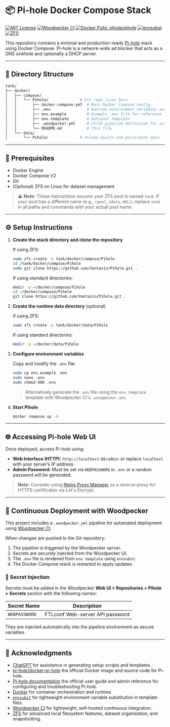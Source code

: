 # 📦 Pi-hole Docker Compose Stack

[![MIT License](https://img.shields.io/github/license/Vantasin/Pihole?style=flat-square)](LICENSE)
[![Woodpecker CI](https://img.shields.io/badge/Woodpecker%20CI-self--hosted-green?logo=drone&style=flat-square)](https://woodpecker-ci.org/)
[![Docker Pulls: pihole/pihole](https://img.shields.io/docker/pulls/pihole/pihole?style=flat-square&logo=docker)](https://hub.docker.com/r/pihole/pihole)
[![envsubst](https://img.shields.io/badge/envsubst-variable%20substitution-lightgrey?style=flat-square)](https://man7.org/linux/man-pages/man1/envsubst.1.html)
[![ZFS](https://img.shields.io/badge/ZFS-OpenZFS-blue?style=flat-square)](https://openzfs.org/)

This repository contains a minimal and production-ready [Pi-hole](https://pi-hole.net/) stack using Docker Compose. Pi-hole is a network-wide ad blocker that acts as a DNS sinkhole and optionally a DHCP server.

---

## 📁 Directory Structure

```bash
tank/
├── docker/
│   ├── compose/
│   │   └── Pihole/              # Git repo lives here
│   │       ├── docker-compose.yml  # Main Docker Compose config
│   │       ├── .env                # Runtime environment variables and secrets (gitignored!)
│   │       ├── env.example         # Example .env file for reference
│   │       ├── env.template        # Optional template
│   │       ├── .woodpecker.yml     # CI/CD pipeline definition for auto-deploy
│   │       └── README.md           # This file
│   └── data/
│       └── Pihole/              # Volume mounts and persistent data
```

---

## 🧰 Prerequisites

* Docker Engine
* Docker Compose V2
* Git
* (Optional) ZFS on Linux for dataset management

> ⚠️ **Note:** These instructions assume your ZFS pool is named `tank`. If your pool has a different name (e.g., `rpool`, `zdata`, etc.), replace `tank` in all paths and commands with your actual pool name.

---

## ⚙️ Setup Instructions

1. **Create the stack directory and clone the repository**

   If using ZFS:
   ```bash
   sudo zfs create -p tank/docker/compose/Pihole
   cd /tank/docker/compose/Pihole
   sudo git clone https://github.com/Vantasin/Pihole.git .
   ```

   If using standard directories:
   ```bash
   mkdir -p ~/docker/compose/Pihole
   cd ~/docker/compose/Pihole
   git clone https://github.com/Vantasin/Pihole.git .
   ```

2. **Create the runtime data directory** (optional)

   If using ZFS:
   ```bash
   sudo zfs create -p tank/docker/data/Pihole
   ```

   If using standard directories:
   ```bash
   mkdir -p ~/docker/data/Pihole
   ```

3. **Configure environment variables**

   Copy and modify the `.env` file:

   ```bash
   sudo cp env.example .env
   sudo nano .env
   sudo chmod 600 .env
   ```

   > Alternatively generate the `.env` file using the `env.template` template with Woodpecker CI's `.woodpecker.yml`.

4. **Start Pihole**

   ```bash
   docker compose up -d
   ```

---

## 🌐 Accessing Pi-hole Web UI

Once deployed, access Pi-hole using:

- **Web Interface (HTTP):** `http://localhost:88/admin` or replace `localhost` with your server’s IP address.  
- **Admin Password:** Must be set via `WEBPASSWORD` in `.env` or a random password will be generated.

> **Note:** Consider using [Nginx Proxy Manager](https://github.com/Vantasin/Nginx-Proxy-Manager.git) as a reverse proxy for HTTPS certificates via Let's Encrypt.

---

## 🚀 Continuous Deployment with Woodpecker

This project includes a `.woodpecker.yml` pipeline for automated deployment using [Woodpecker CI](https://woodpecker-ci.org/).

When changes are pushed to the Git repository:
1. The pipeline is triggered by the Woodpecker server.
2. Secrets are securely injected from the Woodpecker UI.
3. The `.env` file is rendered from `env.template` using `envsubst`.
4. The Docker Compose stack is restarted to apply updates.

### 🔐 Secret Injection

Secrets must be added in the Woodpecker **Web UI > Repositories > Pihole > Secrets** section with the following names:

| Secret Name                | Description                       |
|----------------------------|-----------------------------------|
| `WEBPASSWORD`              | FTLconf Web-server API password   |

They are injected automatically into the pipeline environment as secure variables.

---

## 🙏 Acknowledgments

- [ChatGPT](https://openai.com/chatgpt) for assistance in generating setup scripts and templates.
- [pi-hole/docker-pi-hole](https://github.com/pi-hole/docker-pi-hole) the official Docker image and source code for Pi-hole.
- [Pi-hole documentation](https://docs.pi-hole.net/) the official user guide and admin reference for configuring and troubleshooting Pi-hole.
- [Docker](https://www.docker.com/) for container orchestration and runtime.
- [`envsubst`](https://man7.org/linux/man-pages/man1/envsubst.1.html) for lightweight environment variable substitution in template files.
- [Woodpecker CI](https://woodpecker-ci.org/) for lightweight, self-hosted continuous integration.
- [ZFS](https://openzfs.org/) for advanced local filesystem features, dataset organization, and snapshotting.
